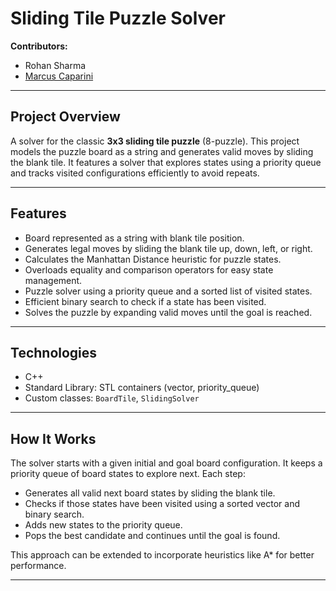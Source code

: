 # Sliding Tile Puzzle Solver

**Contributors:**  
- Rohan Sharma  
- [Marcus Caparini](https://github.com/MarcusCaparini)  

---

## Project Overview

A solver for the classic **3x3 sliding tile puzzle** (8-puzzle). This project models the puzzle board as a string and generates valid moves by sliding the blank tile. It features a solver that explores states using a priority queue and tracks visited configurations efficiently to avoid repeats.

---

## Features

- Board represented as a string with blank tile position.
- Generates legal moves by sliding the blank tile up, down, left, or right.
- Calculates the Manhattan Distance heuristic for puzzle states.
- Overloads equality and comparison operators for easy state management.
- Puzzle solver using a priority queue and a sorted list of visited states.
- Efficient binary search to check if a state has been visited.
- Solves the puzzle by expanding valid moves until the goal is reached.

---

## Technologies

- C++
- Standard Library: STL containers (vector, priority_queue)
- Custom classes: `BoardTile`, `SlidingSolver`

---

## How It Works

The solver starts with a given initial and goal board configuration. It keeps a priority queue of board states to explore next. Each step:

- Generates all valid next board states by sliding the blank tile.
- Checks if those states have been visited using a sorted vector and binary search.
- Adds new states to the priority queue.
- Pops the best candidate and continues until the goal is found.

This approach can be extended to incorporate heuristics like A* for better performance.

---
